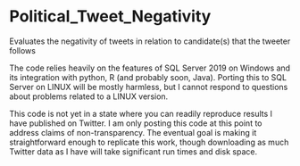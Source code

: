 # Political_Tweet_Negativity
 Evaluates the negativity of tweets in relation to candidate(s) that the tweeter follows

The code relies heavily on the features of SQL Server 2019 on Windows and its integration with python, R (and probably soon, Java). 
Porting this to SQL Server on LINUX will be mostly harmless, but I cannot respond to questions about problems related to a LINUX version.



This code is not yet in a state where you can readily reproduce results I have published on Twitter. I am only posting this code at this point to address claims of non-transparency. The eventual goal is making it straightforward enough to replicate this work, though downloading as much Twitter data as I have will take significant run times and disk space.
